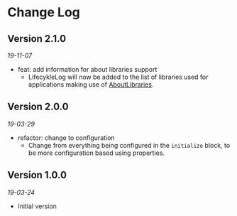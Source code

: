 Change Log
==========

## Version 2.1.0
_19-11-07_

* feat: add information for about libraries support
  * LifecykleLog will now be added to the list of libraries used for applications making use of [AboutLibraries](https://github.com/mikepenz/AboutLibraries).


## Version 2.0.0
_19-03-29_

* refactor: change to configuration
  * Change from everything being configured in the `initialize` block, to be more configuration based using properties.

## Version 1.0.0
_19-03-24_

* Initial version